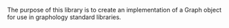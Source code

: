 The purpose of this library is to create an implementation of a Graph object for use in graphology standard libraries.
